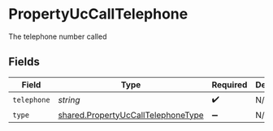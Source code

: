 # PropertyUcCallTelephone

The telephone number called


## Fields

| Field                                                                                           | Type                                                                                            | Required                                                                                        | Description                                                                                     |
| ----------------------------------------------------------------------------------------------- | ----------------------------------------------------------------------------------------------- | ----------------------------------------------------------------------------------------------- | ----------------------------------------------------------------------------------------------- |
| `telephone`                                                                                     | *string*                                                                                        | :heavy_check_mark:                                                                              | N/A                                                                                             |
| `type`                                                                                          | [shared.PropertyUcCallTelephoneType](../../../sdk/models/shared/propertyuccalltelephonetype.md) | :heavy_minus_sign:                                                                              | N/A                                                                                             |